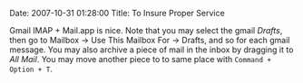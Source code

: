 Date: 2007-10-31 01:28:00 Title: To Insure Proper Service

Gmail IMAP + Mail.app is nice. Note that you may select the gmail
*Drafts*, then go to Mailbox → Use This Mailbox For → Drafts, and so for
each gmail message. You may also archive a piece of mail in the inbox by
dragging it to *All Mail*. You may move another piece to to same place
with `Command + Option + T`.
